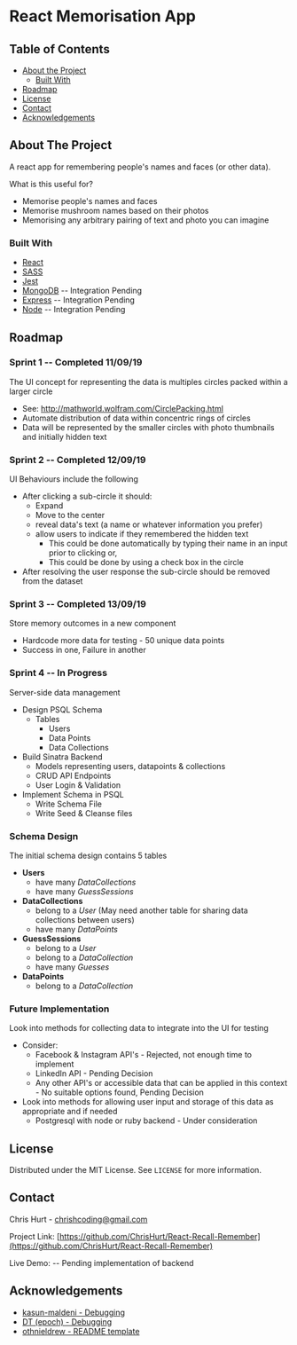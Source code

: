 # React Memorisation App

## Table of Contents

* [About the Project](#about-the-project)
  * [Built With](#built-with)
* [Roadmap](#roadmap)
* [License](#license)
* [Contact](#contact)
* [Acknowledgements](#acknowledgements)

## About The Project

A react app for remembering people's names and faces (or other data).

What is this useful for?
- Memorise people's names and faces
- Memorise mushroom names based on their photos
- Memorising any arbitrary pairing of text and photo you can imagine

### Built With
* [React](https://reactjs.org/)
* [SASS](https://sass-lang.com/)
* [Jest](https://jestjs.io/)
* [MongoDB](https://www.mongodb.com/) -- Integration Pending
* [Express](https://expressjs.com/) -- Integration Pending
* [Node](https://nodejs.org/en/) -- Integration Pending

## Roadmap
### Sprint 1 -- Completed 11/09/19
The UI concept for representing the data is multiples circles packed within a larger circle
  - See: http://mathworld.wolfram.com/CirclePacking.html
  - Automate distribution of data within concentric rings of circles
  - Data will be represented by the smaller circles with photo thumbnails and initially hidden text

### Sprint 2 -- Completed 12/09/19
UI Behaviours include the following 
  - After clicking a sub-circle it should:
    - Expand
    - Move to the center
    - reveal data's text (a name or whatever information you prefer)
    - allow users to indicate if they remembered the hidden text
      - This could be done automatically by typing their name in an input prior to clicking or,
      - This could be done by using a check box in the circle
  - After resolving the user response the sub-circle should be removed from the dataset

### Sprint 3 -- Completed 13/09/19
Store memory outcomes in a new component
  - Hardcode more data for testing - 50 unique data points
  - Success in one, Failure in another

### Sprint 4 -- In Progress
Server-side data management
  - Design PSQL Schema
    - Tables
      - Users
      - Data Points
      - Data Collections
  - Build Sinatra Backend
    - Models representing users, datapoints & collections
    - CRUD API Endpoints
    - User Login & Validation
  - Implement Schema in PSQL
    - Write Schema File
    - Write Seed & Cleanse files


### Schema Design
The initial schema design contains 5 tables
- **Users**
  - have many *DataCollections* 
  - have many *GuessSessions*
- **DataCollections**
  - belong to a *User* (May need another table for sharing data collections between users)
  - have many *DataPoints*
- **GuessSessions**
  - belong to a *User*
  - belong to a *DataCollection*
  - have many *Guesses*
- **DataPoints**
  - belong to a *DataCollection*
  

### Future Implementation
Look into methods for collecting data to integrate into the UI for testing
  - Consider:
    - Facebook & Instagram API's - Rejected, not enough time to implement
    - LinkedIn API - Pending Decision
    - Any other API's or accessible data that can be applied in this context - No suitable options found, Pending Decision
  - Look into methods for allowing user input and storage of this data as appropriate and if needed
    - Postgresql with node or ruby backend - Under consideration

## License

Distributed under the MIT License. See `LICENSE` for more information.

<!-- CONTACT -->
## Contact

Chris Hurt - chrishcoding@gmail.com

Project Link: [https://github.com/ChrisHurt/React-Recall-Remember](https://github.com/ChrisHurt/React-Recall-Remember)

Live Demo: -- Pending implementation of backend



<!-- ACKNOWLEDGEMENTS -->
## Acknowledgements
* [kasun-maldeni - Debugging](https://github.com/kasun-maldeni)
* [DT (epoch) - Debugging](https://github.com/epoch)
* [othnieldrew - README template](https://github.com/othneildrew/Best-README-Template)